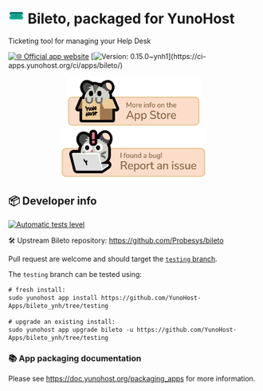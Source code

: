 <!--
N.B.: This README was automatically generated by <https://github.com/YunoHost/apps_tools/blob/main/readme_generator>
It shall NOT be edited by hand.
-->

<h1>
  <img src="https://raw.githubusercontent.com/YunoHost/apps/main/logos/bileto.png" width="32px" alt="Logo of Bileto">
  Bileto, packaged for YunoHost
</h1>

Ticketing tool for managing your Help Desk

[![🌐 Official app website](https://img.shields.io/badge/Official_app_website-darkgreen?style=for-the-badge)](https://bileto.coop/)
[![Version: 0.15.0~ynh1](https://img.shields.io/badge/Version-0.15.0~ynh1-rgba(0,150,0,1)?style=for-the-badge)](https://ci-apps.yunohost.org/ci/apps/bileto/)

<div align="center">
<a href="https://apps.yunohost.org/app/bileto"><img height="100px" src="https://github.com/YunoHost/yunohost-artwork/raw/refs/heads/main/badges/neopossum-badges/badge_more_info_on_the_appstore.svg"/></a>
<a href="https://github.com/YunoHost-Apps/bileto_ynh/issues"><img height="100px" src="https://github.com/YunoHost/yunohost-artwork/raw/refs/heads/main/badges/neopossum-badges/badge_report_an_issue.svg"/></a>
</div>

## 📦 Developer info

[![Automatic tests level](https://apps.yunohost.org/badge/cilevel/bileto)](https://ci-apps.yunohost.org/ci/apps/bileto/)

🛠️ Upstream Bileto repository: <https://github.com/Probesys/bileto>

Pull request are welcome and should target the [`testing` branch](https://github.com/YunoHost-Apps/bileto_ynh/tree/testing).

The `testing` branch can be tested using:
```
# fresh install:
sudo yunohost app install https://github.com/YunoHost-Apps/bileto_ynh/tree/testing

# upgrade an existing install:
sudo yunohost app upgrade bileto -u https://github.com/YunoHost-Apps/bileto_ynh/tree/testing
```

### 📚 App packaging documentation

Please see <https://doc.yunohost.org/packaging_apps> for more information.